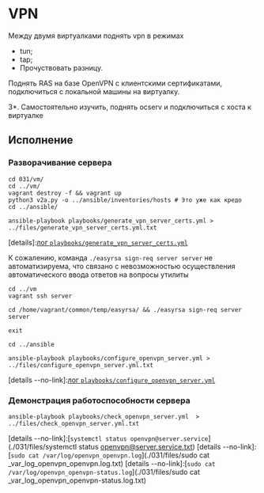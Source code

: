 #  VPN

Между двумя виртуалками поднять vpn в режимах
* tun;
* tap; 
* Прочуствовать разницу.

Поднять RAS на базе OpenVPN с клиентскими сертификатами, подключиться с локальной машины на виртуалку.

3*. Самостоятельно изучить, поднять ocserv и подключиться с хоста к виртуалке

## Исполнение

### Разворачивание сервера

```shell
cd 031/vm/
cd ../vm/
vagrant destroy -f && vagrant up 
python3 v2a.py -o ../ansible/inventories/hosts # Это уже как кредо
cd ../ansible/
```

```shell
ansible-playbook playbooks/generate_vpn_server_certs.yml > ../files/generate_vpn_server_certs.yml.txt
```

[details]:[лог `playbooks/generate_vpn_server_certs.yml`](./031/files/generate_vpn_server_certs.yml.txt)


К сожалению, команда `./easyrsa sign-req server server` не автоматизируема, что связано с невозможностью осуществления автоматического ввода ответов на вопросы утилиты
```shell
cd ../vm
vagrant ssh server
```

```shell
cd /home/vagrant/common/temp/easyrsa/ && ./easyrsa sign-req server server
```

```shell
exit
```

```shell
cd ../ansible
```

```shell
ansible-playbook playbooks/configure_openvpn_server.yml > ../files/configure_openvpn_server.yml.txt
```

[details --no-link]:[лог `playbooks/configure_openvpn_server.yml`](./031/files/configure_openvpn_server.yml.txt)

### Демонстрация работоспособности сервера

```shell
ansible-playbook playbooks/check_openvpn_server.yml  > ../files/check_openvpn_server.yml.txt
```

[details --no-link]:[`systemctl status openvpn@server.service`](./031/files/systemctl status openvpn@server.service.txt)
[details --no-link]:[`sudo cat /var/log/openvpn_openvpn.log`](./031/files/sudo cat _var_log_openvpn_openvpn.log.txt)
[details --no-link]:[`sudo cat /var/log/openvpn_openvpn-status.log`](./031/files/sudo cat _var_log_openvpn_openvpn-status.log.txt)

